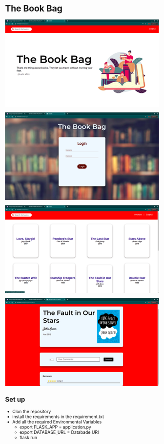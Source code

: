 # The Book Bag

![](static/home.png)

![](static/login.png)

![](static/books.png)

![](static/book.png)

## Set up
* Clon the repository
* install the requirements in the requirement.txt
* Add all the required Environmental Variables
  * export FLASK_APP = application.py
  * export DATABASE_URL = Databade URI
  * flask run

